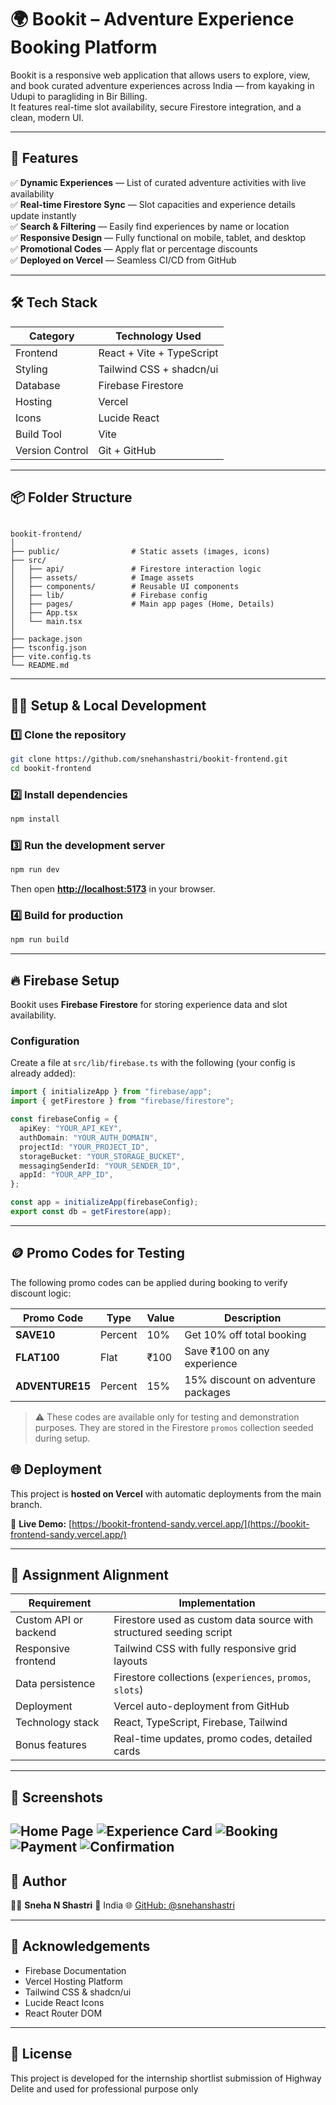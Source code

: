 # 🌍 Bookit – Adventure Experience Booking Platform

Bookit is a responsive web application that allows users to explore, view, and book curated adventure experiences across India — from kayaking in Udupi to paragliding in Bir Billing.  
It features real-time slot availability, secure Firestore integration, and a clean, modern UI.

---

## 🚀 Features

✅ **Dynamic Experiences** — List of curated adventure activities with live availability  
✅ **Real-time Firestore Sync** — Slot capacities and experience details update instantly  
✅ **Search & Filtering** — Easily find experiences by name or location  
✅ **Responsive Design** — Fully functional on mobile, tablet, and desktop  
✅ **Promotional Codes** — Apply flat or percentage discounts  
✅ **Deployed on Vercel** — Seamless CI/CD from GitHub

---

## 🛠️ Tech Stack

| Category | Technology Used |
|-----------|-----------------|
| Frontend | React + Vite + TypeScript |
| Styling | Tailwind CSS + shadcn/ui |
| Database | Firebase Firestore |
| Hosting | Vercel |
| Icons | Lucide React |
| Build Tool | Vite |
| Version Control | Git + GitHub |

---

## 📦 Folder Structure

```

bookit-frontend/
│
├── public/                # Static assets (images, icons)
├── src/
│   ├── api/               # Firestore interaction logic
│   ├── assets/            # Image assets
│   ├── components/        # Reusable UI components
│   ├── lib/               # Firebase config
│   ├── pages/             # Main app pages (Home, Details)
│   ├── App.tsx
│   └── main.tsx
│
├── package.json
├── tsconfig.json
├── vite.config.ts
└── README.md

````

---

## 🧑‍💻 Setup & Local Development

### 1️⃣ Clone the repository

```bash
git clone https://github.com/snehanshastri/bookit-frontend.git
cd bookit-frontend
````

### 2️⃣ Install dependencies

```bash
npm install
```

### 3️⃣ Run the development server

```bash
npm run dev
```

Then open **[http://localhost:5173](http://localhost:5173)** in your browser.

### 4️⃣ Build for production

```bash
npm run build
```

---

## 🔥 Firebase Setup

Bookit uses **Firebase Firestore** for storing experience data and slot availability.

### Configuration

Create a file at `src/lib/firebase.ts` with the following (your config is already added):

```ts
import { initializeApp } from "firebase/app";
import { getFirestore } from "firebase/firestore";

const firebaseConfig = {
  apiKey: "YOUR_API_KEY",
  authDomain: "YOUR_AUTH_DOMAIN",
  projectId: "YOUR_PROJECT_ID",
  storageBucket: "YOUR_STORAGE_BUCKET",
  messagingSenderId: "YOUR_SENDER_ID",
  appId: "YOUR_APP_ID",
};

const app = initializeApp(firebaseConfig);
export const db = getFirestore(app);
```

---

## 🪙 Promo Codes for Testing

The following promo codes can be applied during booking to verify discount logic:

| Promo Code | Type      | Value | Description                  |
|-------------|-----------|--------|------------------------------|
| **SAVE10**  | Percent   | 10%    | Get 10% off total booking    |
| **FLAT100** | Flat      | ₹100   | Save ₹100 on any experience  |
| **ADVENTURE15** | Percent | 15% | 15% discount on adventure packages |

> ⚠️ These codes are available only for testing and demonstration purposes.
> They are stored in the Firestore `promos` collection seeded during setup.


## 🌐 Deployment

This project is **hosted on Vercel** with automatic deployments from the main branch.

🔗 **Live Demo:** [https://bookit-frontend-sandy.vercel.app/](https://bookit-frontend-sandy.vercel.app/)

---

## 🧾 Assignment Alignment

| Requirement           | Implementation                                                      |
| --------------------- | ------------------------------------------------------------------- |
| Custom API or backend | Firestore used as custom data source with structured seeding script |
| Responsive frontend   | Tailwind CSS with fully responsive grid layouts                     |
| Data persistence      | Firestore collections (`experiences`, `promos`, `slots`)            |
| Deployment            | Vercel auto-deployment from GitHub                                  |
| Technology stack      | React, TypeScript, Firebase, Tailwind                               |
| Bonus features        | Real-time updates, promo codes, detailed cards                      |

---

## 📸 Screenshots

![Home Page](image.png)
![Experience Card](image-1.png)
![Booking](image-2.png)
![Payment](image-3.png)
![Confirmation](image-4.png)
---

## 🧠 Author

👩‍💻 **Sneha N Shastri**
📍 India
🌐 [GitHub: @snehanshastri](https://github.com/snehanshastri)

---

## 💬 Acknowledgements

* Firebase Documentation
* Vercel Hosting Platform
* Tailwind CSS & shadcn/ui
* Lucide React Icons
* React Router DOM

---

## 🏁 License

This project is developed for the internship shortlist submission of Highway Delite and used for professional purpose only

